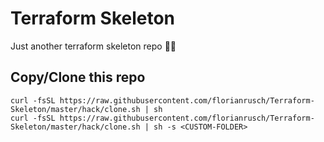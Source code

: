 # Terraform Skeleton

Just another terraform skeleton repo 🤷‍♂️

## Copy/Clone this repo

```shell
curl -fsSL https://raw.githubusercontent.com/florianrusch/Terraform-Skeleton/master/hack/clone.sh | sh
curl -fsSL https://raw.githubusercontent.com/florianrusch/Terraform-Skeleton/master/hack/clone.sh | sh -s <CUSTOM-FOLDER>
```
